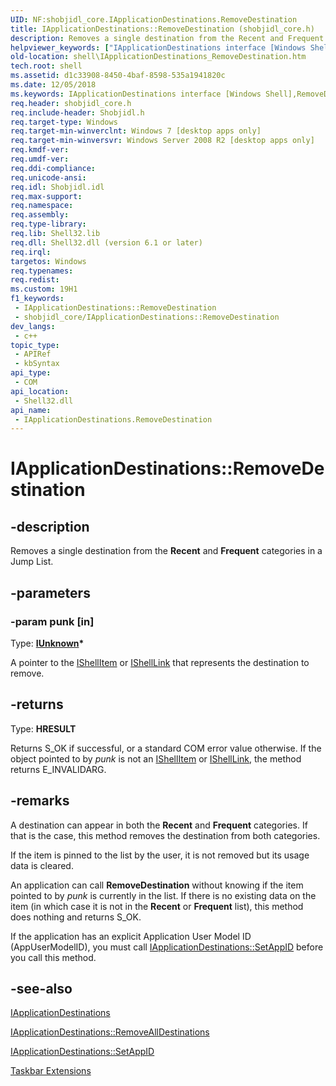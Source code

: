```yaml
---
UID: NF:shobjidl_core.IApplicationDestinations.RemoveDestination
title: IApplicationDestinations::RemoveDestination (shobjidl_core.h)
description: Removes a single destination from the Recent and Frequent categories in a Jump List.
helpviewer_keywords: ["IApplicationDestinations interface [Windows Shell]","RemoveDestination method","IApplicationDestinations.RemoveDestination","IApplicationDestinations::RemoveDestination","RemoveDestination","RemoveDestination method [Windows Shell]","RemoveDestination method [Windows Shell]","IApplicationDestinations interface","_shell_IApplicationDestinations_RemoveDestination","shell.IApplicationDestinations_RemoveDestination","shobjidl_core/IApplicationDestinations::RemoveDestination"]
old-location: shell\IApplicationDestinations_RemoveDestination.htm
tech.root: shell
ms.assetid: d1c33908-8450-4baf-8598-535a1941820c
ms.date: 12/05/2018
ms.keywords: IApplicationDestinations interface [Windows Shell],RemoveDestination method, IApplicationDestinations.RemoveDestination, IApplicationDestinations::RemoveDestination, RemoveDestination, RemoveDestination method [Windows Shell], RemoveDestination method [Windows Shell],IApplicationDestinations interface, _shell_IApplicationDestinations_RemoveDestination, shell.IApplicationDestinations_RemoveDestination, shobjidl_core/IApplicationDestinations::RemoveDestination
req.header: shobjidl_core.h
req.include-header: Shobjidl.h
req.target-type: Windows
req.target-min-winverclnt: Windows 7 [desktop apps only]
req.target-min-winversvr: Windows Server 2008 R2 [desktop apps only]
req.kmdf-ver: 
req.umdf-ver: 
req.ddi-compliance: 
req.unicode-ansi: 
req.idl: Shobjidl.idl
req.max-support: 
req.namespace: 
req.assembly: 
req.type-library: 
req.lib: Shell32.lib
req.dll: Shell32.dll (version 6.1 or later)
req.irql: 
targetos: Windows
req.typenames: 
req.redist: 
ms.custom: 19H1
f1_keywords:
 - IApplicationDestinations::RemoveDestination
 - shobjidl_core/IApplicationDestinations::RemoveDestination
dev_langs:
 - c++
topic_type:
 - APIRef
 - kbSyntax
api_type:
 - COM
api_location:
 - Shell32.dll
api_name:
 - IApplicationDestinations.RemoveDestination
---
```


# IApplicationDestinations::RemoveDestination


## -description

Removes a single destination from the <b>Recent</b> and <b>Frequent</b> categories in a Jump List.

## -parameters

### -param punk [in]

Type: <b><a href="/windows/desktop/api/unknwn/nn-unknwn-iunknown">IUnknown</a>*</b>

A pointer to the <a href="/windows/desktop/api/shobjidl_core/nn-shobjidl_core-ishellitem">IShellItem</a> or <a href="/windows/desktop/api/shobjidl_core/nn-shobjidl_core-ishelllinka">IShellLink</a> that represents the destination to remove.

## -returns

Type: <b>HRESULT</b>

Returns S_OK if successful, or a standard COM error value otherwise. If the object pointed to by <i>punk</i> is not an <a href="/windows/desktop/api/shobjidl_core/nn-shobjidl_core-ishellitem">IShellItem</a> or <a href="/windows/desktop/api/shobjidl_core/nn-shobjidl_core-ishelllinka">IShellLink</a>, the method returns E_INVALIDARG.

## -remarks

A destination can appear in both the <b>Recent</b> and <b>Frequent</b> categories. If that is the case, this method removes the destination from both categories.

If the item is pinned to the list by the user, it is not removed but its usage data is cleared.

An application can call <b>RemoveDestination</b> without knowing if the item pointed to by <i>punk</i> is currently in the list. If there is no existing data on the item (in which case it is not in the <b>Recent</b> or <b>Frequent</b> list), this method does nothing and returns S_OK.

If the application has an explicit Application User Model ID (AppUserModelID), you must call <a href="/windows/desktop/api/shobjidl_core/nf-shobjidl_core-iapplicationdestinations-setappid">IApplicationDestinations::SetAppID</a> before you call this method.

## -see-also

<a href="/windows/desktop/api/shobjidl_core/nn-shobjidl_core-iapplicationdestinations">IApplicationDestinations</a>



<a href="/windows/desktop/api/shobjidl_core/nf-shobjidl_core-iapplicationdestinations-removealldestinations">IApplicationDestinations::RemoveAllDestinations</a>



<a href="/windows/desktop/api/shobjidl_core/nf-shobjidl_core-iapplicationdestinations-setappid">IApplicationDestinations::SetAppID</a>



<a href="/windows/desktop/shell/taskbar-extensions">Taskbar Extensions</a>
